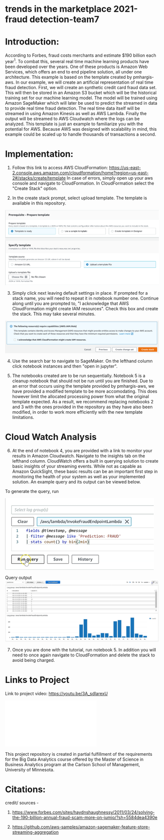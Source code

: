 # trends in the marketplace 2021-fraud detection-team7

# Introduction:  
   
According to Forbes, fraud costs merchants and estimate $190 billion each year<sup>1</sup>. To combat this, several real time machine learning products have been developed over the years. One of these products is Amazon Web Services, which offers an end to end pipeline solution, all under one architecture. This example is based on the template created by pmhargis-aws. In our example, we will create an artificial representation of real time fraud detection. First, we will create an synthetic credit card fraud data set. This will then be stored in an Amazon S3 bucket which will be the historical training set for our machine learning model. The model will be trained using Amazon SageMaker which will later be used to predict the streamed in data to provide real time fraud detection. The real time data itself will be streamed in using Amazon Kinesis as well as AWS Lambda. Finally the output will be streamed to AWS Cloudwatch where the logs can be analyzed. This template is just an example to familiarize you with the potential for AWS. Because AWS was designed with scalability in mind, this example could be scaled up to handle thousands of transactions a second.


# Implementation:
1. Follow this link to access AWS CloudFormation: https://us-east-2.console.aws.amazon.com/cloudformation/home?region=us-east-2#/stacks/create/template 
    In case of errors, simply open up your aws console and navigate to CloudFormation. In CloudFormation select the "Create Stack" option.
    
2. In the create stack prompt, select upload template. The template is available in this repository.


![](images/template_upload.PNG)

3. Simply click next leaving default settings in place. If prompted for a stack name, you will need to repeat it in notebook number one. Continue along until you are prompted to, "I acknowledge that AWS CloudFormation might create IAM resources". Check this box and create the stack. This may take several minutes.

![](images/checkbox_create_stack.PNG)

4. Use the search bar to navigate to SageMaker. On the lefthand column click notebook instances and then "open in jupyter".

5. The notebooks created are to be run sequentially. Notebook 5 is a cleanup notebook that should not be run until you are finished. Due to an error that occurs using the template provided by pmhargis-aws, we have provided a modified template to be more accomodating. This does however limit the allocated processing power from what the original template expected. As a result, we recommend replacing notebooks 2 and 3 with the ones provided in the repository as they have also been modified, in order to work more efficiently with the new template limitations.

# Cloud Watch Analysis

6. At the end of notebook 4, you are provided with a link to monitor your results in Amazon Cloudwatch. Navigate to the insights tab on the lefthand column. CloudWatch offers a built in querying solution to create basic insights of your streaming events. While not as capable as Amazon QuickSight, these basic results can be an important first step in monitoring the health of your system as well as your implemented solution. An example query and its output can be viewed below.

To generate the query, run



![](images/First_query.png)

Query output
![](images/query_result.png)

7. Once you are done with the tutorial, run notebook 5. In addition you will need to once again navigate to CloudFormation and delete the stack to avoid being charged.

# Links to Project

Link to project video: https://youtu.be/3A_sdIarexU

![Link to Handout](/handout_flyer/AWS_Fraud_Detection_Team_7.pdf)

This project repository is created in partial fulfillment of the requirements for the Big Data Analytics course offered by the Master of Science in Business Analytics program at the Carlson School of Management, University of Minnesota.

# Citations:

credit/ sources - 
1. https://www.forbes.com/sites/haydnshaughnessy/2011/03/24/solving-the-190-billion-annual-fraud-scam-more-on-jumio/?sh=5584dea4390e 

2. https://github.com/aws-samples/amazon-sagemaker-feature-store-streaming-aggregation
